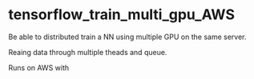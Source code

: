 # tensorflow_train_multi_gpu_AWS

Be able to distributed train a NN using multiple GPU on the same server.

Reaing data through multiple theads and queue.

Runs on AWS with 
